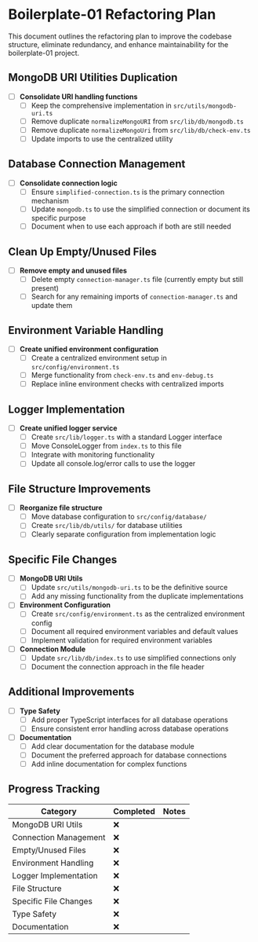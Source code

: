 # Boilerplate-01 Refactoring Plan

This document outlines the refactoring plan to improve the codebase structure, eliminate redundancy, and enhance maintainability for the boilerplate-01 project.

## MongoDB URI Utilities Duplication

- [ ] **Consolidate URI handling functions**
  - [ ] Keep the comprehensive implementation in `src/utils/mongodb-uri.ts`
  - [ ] Remove duplicate `normalizeMongoURI` from `src/lib/db/mongodb.ts`
  - [ ] Remove duplicate `normalizeMongoUri` from `src/lib/db/check-env.ts`
  - [ ] Update imports to use the centralized utility

## Database Connection Management

- [ ] **Consolidate connection logic**
  - [ ] Ensure `simplified-connection.ts` is the primary connection mechanism
  - [ ] Update `mongodb.ts` to use the simplified connection or document its specific purpose
  - [ ] Document when to use each approach if both are still needed

## Clean Up Empty/Unused Files

- [ ] **Remove empty and unused files**
  - [ ] Delete empty `connection-manager.ts` file (currently empty but still present)
  - [ ] Search for any remaining imports of `connection-manager.ts` and update them

## Environment Variable Handling

- [ ] **Create unified environment configuration**
  - [ ] Create a centralized environment setup in `src/config/environment.ts`
  - [ ] Merge functionality from `check-env.ts` and `env-debug.ts`
  - [ ] Replace inline environment checks with centralized imports

## Logger Implementation

- [ ] **Create unified logger service**
  - [ ] Create `src/lib/logger.ts` with a standard Logger interface
  - [ ] Move ConsoleLogger from `index.ts` to this file
  - [ ] Integrate with monitoring functionality
  - [ ] Update all console.log/error calls to use the logger

## File Structure Improvements

- [ ] **Reorganize file structure**
  - [ ] Move database configuration to `src/config/database/`
  - [ ] Create `src/lib/db/utils/` for database utilities
  - [ ] Clearly separate configuration from implementation logic

## Specific File Changes

- [ ] **MongoDB URI Utils**
  - [ ] Update `src/utils/mongodb-uri.ts` to be the definitive source
  - [ ] Add any missing functionality from the duplicate implementations

- [ ] **Environment Configuration**
  - [ ] Create `src/config/environment.ts` as the centralized environment config
  - [ ] Document all required environment variables and default values
  - [ ] Implement validation for required environment variables

- [ ] **Connection Module**
  - [ ] Update `src/lib/db/index.ts` to use simplified connections only
  - [ ] Document the connection approach in the file header

## Additional Improvements

- [ ] **Type Safety**
  - [ ] Add proper TypeScript interfaces for all database operations
  - [ ] Ensure consistent error handling across database operations

- [ ] **Documentation**
  - [ ] Add clear documentation for the database module
  - [ ] Document the preferred approach for database connections
  - [ ] Add inline documentation for complex functions

## Progress Tracking

| Category | Completed | Notes |
|----------|-----------|-------|
| MongoDB URI Utils | ❌ | |
| Connection Management | ❌ | |
| Empty/Unused Files | ❌ | |
| Environment Handling | ❌ | |
| Logger Implementation | ❌ | |
| File Structure | ❌ | |
| Specific File Changes | ❌ | |
| Type Safety | ❌ | |
| Documentation | ❌ | |